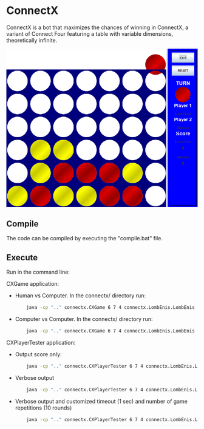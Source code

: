 # ConnectX
ConnectX is a bot that maximizes the chances of winning in ConnectX, a variant of Connect Four featuring a table with variable dimensions, theoretically infinite.

![connectx image](https://github.com/lombichh/connectx/blob/main/imgs/connectx.PNG)

## Compile
The code can be compiled by executing the "compile.bat" file.

## Execute
Run in the command line:

CXGame application:

- Human vs Computer.  In the connectx/ directory run:
    ```sh
	    java -cp ".." connectx.CXGame 6 7 4 connectx.LombEnis.LombEnis
    ```

- Computer vs Computer. In the connectx/ directory run:
    ```sh
	    java -cp ".." connectx.CXGame 6 7 4 connectx.LombEnis.LombEnis connectx.L1.L1
    ```

CXPlayerTester application:

- Output score only:
    ```sh
	    java -cp ".." connectx.CXPlayerTester 6 7 4 connectx.LombEnis.LombEnis connectx.L1.L1
    ```

- Verbose output
    ```sh
	    java -cp ".." connectx.CXPlayerTester 6 7 4 connectx.LombEnis.LombEnis connectx.L1.L1 -v
    ```

- Verbose output and customized timeout (1 sec) and number of game repetitions (10 rounds)
    ```sh
	    java -cp ".." connectx.CXPlayerTester 6 7 4 connectx.LombEnis.LombEnis connectx.L1.L1 -v -t 1 -r 10
    ```
